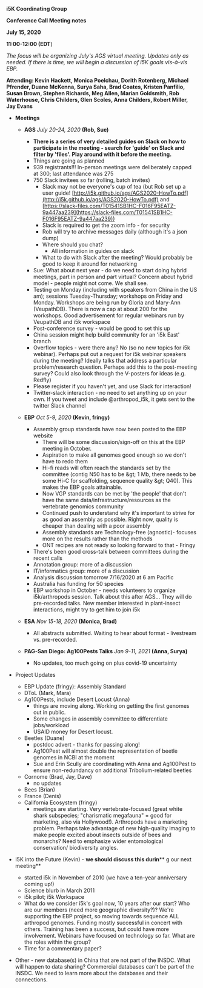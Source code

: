 **i5K Coordinating Group**

**Conference Call Meeting notes**

**July 15, 2020**

**11:00-12:00 (EDT**)

_The focus will be organizing July&#39;s AGS virtual meeting. Updates only as needed. If there is time, we will begin a discussion of i5K goals vis-à-vis EBP._

**Attending: Kevin Hackett, Monica Poelchau, Dorith Rotenberg, Michael Pfrender, Duane McKenna, Surya Saha, Brad Coates, Kristen Panfilio, Susan Brown, Stephen Richards, Meg Allen, Marian Goldsmith, Rob Waterhouse, Chris Childers, Glen Scoles, Anna Childers, Robert Miller, Jay Evans**

- **Meetings**
  - **AGS** _July 20-24, 2020_ **(Rob, Sue)**
    - **There is a series of very detailed guides on Slack on how to participate in the meeting - search for &#39;guide&#39; on Slack and filter by &#39;files&#39;. Play around with it before the meeting.**
    - Things are going as planned
    - 939 registrants!!! In-person meetings were deliberately capped at 300; last attendance was 275
    - 750 Slack invitees so far (rolling, batch invites)
      - Slack may not be everyone&#39;s cup of tea (but Rob set up a user guide! [http://i5k.github.io/ags/AGS2020-HowTo.pdf](http://i5k.github.io/ags/AGS2020-HowTo.pdf) and [https://slack-files.com/T01541SB1HC-F016F95EATZ-9a447aa239](https://slack-files.com/T01541SB1HC-F016F95EATZ-9a447aa239))
      - Slack is required to get the zoom info - for security
      - Rob will try to archive messages daily (although it&#39;s a json dump)
      - Where should you chat?
        - All information in guides on slack
      - What to do with Slack after the meeting? Would probably be good to keep it around for networking
    - Sue: What about next year - do we need to start doing hybrid meetings, part in person and part virtual? Concern about hybrid model - people might not come. We shall see.
    - Testing on Monday (including with speakers from China in the US am); sessions Tuesday-Thursday; workshops on Friday and Monday. Workshops are being run by Gloria and Mary-Ann (VeupathDB). There is now a cap at about 200 for the workshops. Good advertisement for regular webinars run by VeupathDB and i5k workspace
    - Post-conference survey - would be good to set this up
    - China session might help build community for an &#39;i5k East&#39; branch
    - Overflow topics - were there any? No (so no new topics for i5k webinar). Perhaps put out a request for i5k webinar speakers during the meeting? Ideally talks that address a particular problem/research question. Perhaps add this to the post-meeting survey? Could also look through the V-posters for ideas (e.g. Redfly)
    - Please register if you haven&#39;t yet, and use Slack for interaction!
    - Twitter-slack interaction - no need to set anything up on your own. If you tweet and include @arthropod\_i5k, it gets sent to the twitter Slack channel

  - **EBP** _Oct 5-9, 2020_ **(Kevin, fringy)**
    - Assembly group standards have now been posted to the EBP website
      - There will be some discussion/sign-off on this at the EBP meeting in October.
      - Aspiration to make all genomes good enough so we don&#39;t have to redo them
      - Hi-fi reads will often reach the standards set by the committee (contig N50 has to be \&gt; 1 Mb, there needs to be some Hi-C for scaffolding, sequence quality \&gt; Q40). This makes the EBP goals attainable.
      - Now VGP standards can be met by &#39;the people&#39; that don&#39;t have the same data/infrastructure/resources as the vertebrate genomics community
      - Continued push to understand why it&#39;s important to strive for as good an assembly as possible. Right now, quality is cheaper than dealing with a poor assembly
      - Assembly standards are Technology-free (agnostic)- focuses more on the results rather than the methods
      - ONT recipes are not ready so looking forward to that - Fringy
    - There&#39;s been good cross-talk between committees during the recent calls
    - Annotation group: more of a discussion
    - IT/informatics group: more of a discussion
    - Analysis discussion tomorrow 7/16/2020 at 6 am Pacific
    - Australia has funding for 50 species
    - EBP workshop in October - needs volunteers to organize i5k/arthropods session. Talk about this after AGS… They will do pre-recorded talks. New member interested in plant-insect interactions, might try to get him to join i5k
  - **ESA** _Nov 15-18, 2020_ **(Monica, Brad)**
    - All abstracts submitted. Waiting to hear about format - livestream vs. pre-recorded.
  - **PAG-San Diego: Ag100Pests Talks** _Jan 9-11, 2021_ **(Anna, Surya)**
    - No updates, too much going on plus covid-19 uncertainty

- Project Updates
  - EBP Update (fringy): Assembly Standard
  - DToL (Mark, Mara)
  - Ag100Pests, include Desert Locust (Anna)
    - things are moving along. Working on getting the first genomes out in public.
    - Some changes in assembly committee to differentiate jobs/workload
    - USAID money for Desert locust.
  - Beetles (Duane)
    - postdoc advert - thanks for passing along!
    - Ag100Pest will almost double the representation of beetle genomes in NCBI at the moment
    - Sue and Erin Scully are coordinating with Anna and Ag100Pest to ensure non-redundancy on additional Tribolium-related beetles
  - Cornome (Brad, Jay, Dave)
    - no updates
  - Bees (Brian)
  - France (Denis)
  - California Ecosystem (fringy)
    - meetings are starting. Very vertebrate-focused (great white shark subspecies; &quot;charismatic megafauna&quot; = good for marketing, also via Hollywood!). Arthropods have a marketing problem. Perhaps take advantage of new high-quality imaging to make people excited about insects outside of bees and monarchs? Need to emphasize wider entomological conservation/ biodiversity angles.

- I5K into the Future (Kevin) - **we should discuss this durin**** g our next meeting**
  - started i5k in November of 2010 (we have a ten-year anniversary coming up!)
  - Science blurb in March 2011
  - i5k pilot; i5k Workspace
  - What do we consider i5k&#39;s goal now, 10 years after our start? Who are our members (need more geographic diversity?)? We&#39;re supporting the EBP project, so moving towards sequence ALL arthropod genomes. Funding mostly successful in concert with others. Training has been a success, but could have more involvement. Webinars have focused on technology so far. What are the roles within the group?
  - Time for a commentary paper?
- Other - new database(s) in China that are not part of the INSDC. What will happen to data sharing? Commercial databases can&#39;t be part of the INSDC. We need to learn more about the databases and their connections.
